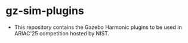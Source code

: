 # gz-sim-plugins
- This repository contains the Gazebo Harmonic plugins to be used in ARIAC'25 competition hosted by NIST.